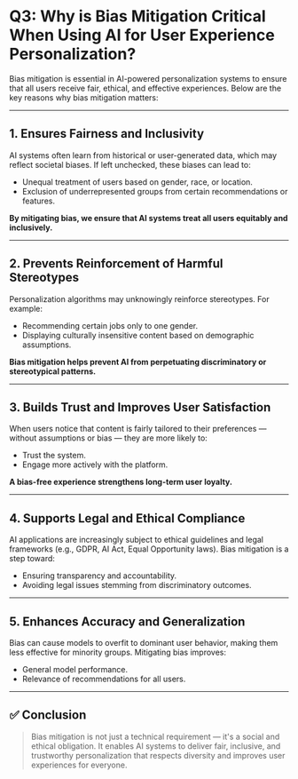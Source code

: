 # Q3: Why is Bias Mitigation Critical When Using AI for User Experience Personalization?

Bias mitigation is essential in AI-powered personalization systems to ensure that all users receive fair, ethical, and effective experiences. Below are the key reasons why bias mitigation matters:

---

## 1. Ensures Fairness and Inclusivity

AI systems often learn from historical or user-generated data, which may reflect societal biases. If left unchecked, these biases can lead to:

- Unequal treatment of users based on gender, race, or location.
- Exclusion of underrepresented groups from certain recommendations or features.

**By mitigating bias, we ensure that AI systems treat all users equitably and inclusively.**

---

## 2. Prevents Reinforcement of Harmful Stereotypes

Personalization algorithms may unknowingly reinforce stereotypes. For example:

- Recommending certain jobs only to one gender.
- Displaying culturally insensitive content based on demographic assumptions.

**Bias mitigation helps prevent AI from perpetuating discriminatory or stereotypical patterns.**

---

## 3. Builds Trust and Improves User Satisfaction

When users notice that content is fairly tailored to their preferences — without assumptions or bias — they are more likely to:

- Trust the system.
- Engage more actively with the platform.

**A bias-free experience strengthens long-term user loyalty.**

---

## 4. Supports Legal and Ethical Compliance

AI applications are increasingly subject to ethical guidelines and legal frameworks (e.g., GDPR, AI Act, Equal Opportunity laws). Bias mitigation is a step toward:

- Ensuring transparency and accountability.
- Avoiding legal issues stemming from discriminatory outcomes.

---

## 5. Enhances Accuracy and Generalization

Bias can cause models to overfit to dominant user behavior, making them less effective for minority groups. Mitigating bias improves:

- General model performance.
- Relevance of recommendations for all users.

---

## ✅ Conclusion

> Bias mitigation is not just a technical requirement — it's a social and ethical obligation. It enables AI systems to deliver fair, inclusive, and trustworthy personalization that respects diversity and improves user experiences for everyone.

